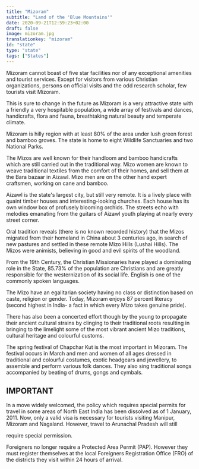 ```yaml
---
title: "Mizoram"
subtitle: "Land of the 'Blue Mountains'"
date: 2020-09-21T12:59:23+02:00
draft: false
image: mizoram.jpg
translationkey: "mizoram"
id: "state"
type: "state"
tags: ["States"] 
---
```


Mizoram cannot boast of five star facilities nor of any exceptional amenities and tourist services. Except for visitors from various Christian organizations, persons on official visits and the odd research scholar, few tourists visit Mizoram.

This is sure to change in the future as Mizoram is a very attractive state with a friendly a very hospitable population, a wide array of festivals and dances, handicrafts, flora and fauna, breathtaking natural beauty and temperate climate.

Mizoram is hilly region with at least 80% of the area under lush green forest and bamboo groves. The state is home to eight Wildlife Sanctuaries and two National Parks.

The Mizos are well known for their handloom and bamboo handicrafts which are still carried out in the traditional way. Mizo women are known to weave traditional textiles from the comfort of their homes, and sell them at the Bara bazaar in Aizawl. Mizo men are on the other hand expert craftsmen, working on cane and bamboo.

Aizawl is the state's largest city, but still very remote. It is a lively place with quaint timber houses and interesting-looking churches. Each house has its own window box of profusely blooming orchids. The streets echo with melodies emanating from the guitars of Aizawl youth playing at nearly every street corner.

Oral tradition reveals (there is no known recorded history) that the Mizos migrated from their homeland in China about 3 centuries ago, in search of new pastures and settled in these remote Mizo Hills (Lushai Hills). The Mizos were animists, believing in good and evil spirits of the woodland.

From the 19th Century, the Christian Missionaries have played a dominating role in the State, 85.73% of the population are Christians and are greatly responsible for the westernization of its social life. English is one of the commonly spoken languages.

The Mizo have an egalitarian society having no class or distinction based on caste, religion or gender. Today, Mizoram enjoys 87 percent literacy (second highest in India- a fact in which every Mizo takes genuine pride).

There has also been a concerted effort though by the young to propagate their ancient cultural strains by clinging to their traditional roots resulting in bringing to the limelight some of the most vibrant ancient Mizo traditions, cultural heritage and colourful customs.

The spring festival of Chapchar Kut is the most important in Mizoram. The festival occurs in March and men and women of all ages dressed in traditional and colourful costumes, exotic headgears and jewellery, to assemble and perform various folk dances. They also sing traditional songs accompanied by beating of drums, gongs and cymbals.

## IMPORTANT

In a move widely welcomed, the policy which requires special permits for travel in some areas of North East India has been dissolved as of 1 January, 2011. Now, only a valid visa is necessary for tourists visiting Manipur, Mizoram and Nagaland. However, travel to Arunachal Pradesh will still

require special permission.

Foreigners no longer require a Protected Area Permit (PAP). However they must register themselves at the local Foreigners Registration Office (FRO) of the districts they visit within 24 hours of arrival.
